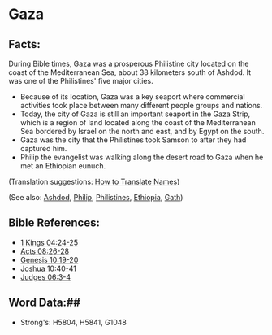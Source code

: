 # Gaza #

## Facts: ##

During Bible times, Gaza was a prosperous Philistine city located on the coast of the Mediterranean Sea, about 38 kilometers south of Ashdod. It was one of the Philistines' five major cities.

* Because of its location, Gaza was a key seaport where commercial activities took place between many different people groups and nations.
* Today, the city of Gaza is still an important seaport in the Gaza Strip, which is a region of land located along the coast of the Mediterranean Sea bordered by Israel on the north and east, and by Egypt on the south.
* Gaza was the city that the Philistines took Samson to after they had captured him.
* Philip the evangelist was walking along the desert road to Gaza when he met an Ethiopian eunuch.

(Translation suggestions: [How to Translate Names](rc://en/ta/man/translate/translate-names))

(See also: [Ashdod](ashdod.md), [Philip](philip.md), [Philistines](philistines.md), [Ethiopia](ethiopia.md), [Gath](gath.md))

## Bible References: ##

* [1 Kings 04:24-25](rc://en/tn/help/1ki/04/24)
* [Acts 08:26-28](rc://en/tn/help/act/08/26)
* [Genesis 10:19-20](rc://en/tn/help/gen/10/19)
* [Joshua 10:40-41](rc://en/tn/help/jos/10/40)
* [Judges 06:3-4](rc://en/tn/help/jdg/06/03)

## Word Data:##

* Strong's: H5804, H5841, G1048

